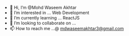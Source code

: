 - 👋 Hi, I’m @Mohd Waseem Akhtar
- 👀 I’m interested in ... Web Development
- 🌱 I’m currently learning ... ReactJS
- 💞️ I’m looking to collaborate on ...
- 📫 How to reach me ...@ mdwaseemakhtar3@gmail.com

